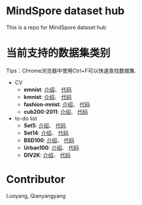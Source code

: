 # MindSpore dataset hub
This is a repo for MindSpore dataset hub

# 当前支持的数据集类别
Tips：Chrome浏览器中使用Ctrl+F可以快速查找数据集.

+ CV
    + **emnist**: [介绍](./cv/emnist.md)、 [代码](./cv/emnist.py)
    + **kmnist**: [介绍](./cv/kmnist.md)、 [代码](./cv/kmnist.py)
    + **fashion-mnist**: [介绍](./cv/fashion-mnist.md)、 [代码](./cv/fashion-mnist.py)
    + **cub200-2011**: [介绍](./cv/cub200_2011.md)、 [代码](./cv/cub200_2011.py)
+ to-do list
    + **Set5**: [介绍](./cv/a.md)、 [代码](./cv/a.py)
    + **Set14**: [介绍](./cv/a.md)、 [代码](./cv/a.py)
    + **BSD100**: [介绍](./cv/a.md)、 [代码](./cv/a.py)
    + **Urban100**: [介绍](./cv/a.md)、 [代码](./cv/a.py)
    + **DIV2K**: [介绍](./cv/a.md)、 [代码](./cv/a.py)

# Contributor
Luoyang, Qianyangyang
